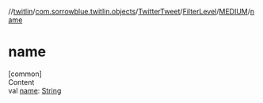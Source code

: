 //[twitlin](../../../../index.md)/[com.sorrowblue.twitlin.objects](../../../index.md)/[TwitterTweet](../../index.md)/[FilterLevel](../index.md)/[MEDIUM](index.md)/[name](name.md)



# name  
[common]  
Content  
val [name](name.md): [String](https://kotlinlang.org/api/latest/jvm/stdlib/kotlin/-string/index.html)  



